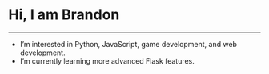 # Hi, I am Brandon
---
- I’m interested in Python, JavaScript, game development, and web development.
- I’m currently learning more advanced Flask features.

<!---
Beemer-2/Beemer-2 is a ✨ special ✨ repository because its `README.md` (this file) appears on your GitHub profile.
You can click the Preview link to take a look at your changes.
--->
